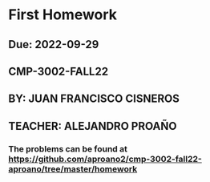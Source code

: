 

# First Homework
## Due: 2022-09-29
## CMP-3002-FALL22
## BY: JUAN FRANCISCO CISNEROS
## TEACHER: ALEJANDRO PROAÑO

### The problems can be found at https://github.com/aproano2/cmp-3002-fall22-aproano/tree/master/homework

